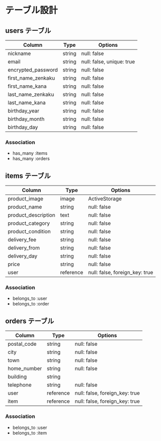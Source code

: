 # テーブル設計

## users テーブル

| Column             | Type      | Options                   |
| -------------------| --------- | ------------------------- |
| nickname           | string    | null: false               |
| email              | string    | null: false, unique: true |
| encrypted_password | string    | null: false               |
| first_name_zenkaku | string    | null: false               |
| first_name_kana    | string    | null: false               |
| last_name_zenkaku  | string    | null: false               |
| last_name_kana     | string    | null: false               |
| birthday_year      | string    | null: false               |
| birthday_month     | string    | null: false               |
| birthday_day       | string    | null: false               |


### Association
 - has_many :items
 - has_many :orders


## items テーブル

| Column               | Type      | Options                        |
| ---------------------| --------- | ------------------------------ |
| product_image        | image     | ActiveStorage                  |
| product_name         | string    | null: false                    |
| product_description  | text      | null: false                    |
| product_category     | string    | null: false                    |
| product_condition    | string    | null: false                    |
| delivery_fee         | string    | null: false                    |
| delivery_from        | string    | null: false                    |
| delivery_day         | string    | null: false                    |
| price                | string    | null: false                    |
| user                 | reference | null: false, foreign_key: true |


### Association
 - belongs_to :user
 - belongs_to :order


## orders テーブル

| Column       | Type      | Options                        |
| -------------| --------- | ------------------------------ |
| postal_code  | string    | null: false                    |
| city         | string    | null: false                    |
| town         | string    | null: false                    |
| home_number  | string    | null: false                    |
| building     | string    |                                |
| telephone    | string    | null: false                    |
| user         | reference | null: false, foreign_key: true |
| item         | reference | null: false, foreign_key: true |

### Association
 - belongs_to :user
 - belongs_to :item